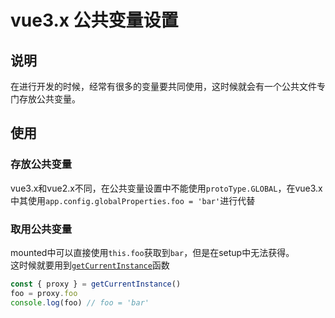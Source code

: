 # vue3.x 公共变量设置
## 说明
在进行开发的时候，经常有很多的变量要共同使用，这时候就会有一个公共文件专门存放公共变量。  

## 使用
### 存放公共变量
vue3.x和vue2.x不同，在公共变量设置中不能使用`protoType.GLOBAL`，在vue3.x中其使用`app.config.globalProperties.foo = 'bar'`进行代替  

### 取用公共变量
mounted中可以直接使用`this.foo`获取到`bar`，但是在setup中无法获得。  
这时候就要用到[`getCurrentInstance`](https://v3.cn.vuejs.org/api/composition-api.html#getcurrentinstance)函数  
```js
const { proxy } = getCurrentInstance()
foo = proxy.foo
console.log(foo) // foo = 'bar'
```